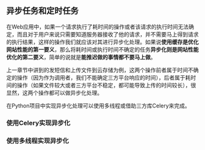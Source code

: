 ## 异步任务和定时任务

在Web应用中，如果一个请求执行了耗时间的操作或者该请求的执行时间无法确定，而且对于用户来说只需要知道服务器接收了他的请求，并不需要马上得到请求的执行结果，这样的操作我们就应该对其进行异步化处理。如果说**使用缓存是优化网站性能的第一要义**，那么将耗时间或执行时间不确定的任务**异步化则是网站性能优化的第二要义**，简单的说就是**能推迟做的事情都不要马上做**。

上一章节中讲到的发短信和上传文件到云存储为例，这两个操作前者属于时间不确定的操作（因为作为调用者，我们不能确定三方平台响应的时间），后者属于耗时间的操作（如果文件较大或者三方平台不稳定，都可能导致上传的时间较长），很显然，这两个操作都可以做异步化处理。

在Python项目中实现异步化处理可以使用多线程或借助三方库Celery来完成。

### 使用Celery实现异步化

### 使用多线程实现异步化
